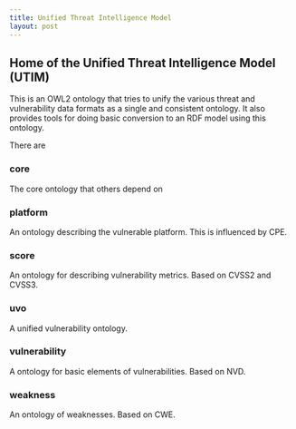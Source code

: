 ```yaml
---
title: Unified Threat Intelligence Model
layout: post
---
```


## Home of the Unified Threat Intelligence Model (UTIM)

This is an OWL2 ontology that tries to unify the various threat and vulnerability data formats as a single and consistent ontology. It also provides tools for doing basic conversion to an RDF model using this ontology.

There are 

### core

The core ontology that others depend on

### platform

An ontology describing the vulnerable platform. This is influenced by CPE.

### score

An ontology for describing vulnerability metrics. Based on CVSS2 and CVSS3.

### uvo

A unified vulnerability ontology.

### vulnerability

A ontology for basic elements of vulnerabilities. Based on NVD.

### weakness

An ontology of weaknesses. Based on CWE.
